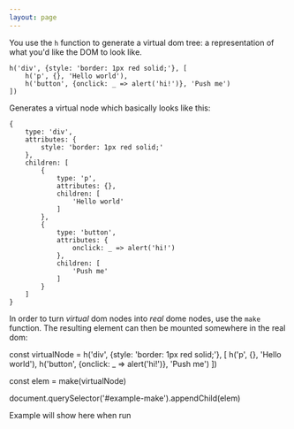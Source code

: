 ```yaml
---
layout: page
---
```


You use the `h` function to generate a virtual dom tree: a representation of what you'd like the DOM to look like.

```
h('div', {style: 'border: 1px red solid;'}, [
    h('p', {}, 'Hello world'),
    h('button', {onclick: _ => alert('hi!')}, 'Push me')
])
```

Generates a virtual node which basically looks like this:

```
{
    type: 'div',
    attributes: {
        style: 'border: 1px red solid;'
    },
    children: [
        {
            type: 'p',
            attributes: {},
            children: [
                'Hello world'
            ]
        },
        {
            type: 'button',
            attributes: {
                onclick: _ => alert('hi!')
            },
            children: [
                'Push me'
            ]
        }
    ]
}
```

In order to turn *virtual* dom nodes into *real* dome nodes, use the `make` function. The resulting element can then be mounted 
somewhere in the real dom:


<runnable-example>
const virtualNode = h('div', {style: 'border: 1px red solid;'}, [
    h('p', {}, 'Hello world'),
    h('button', {onclick: _ => alert('hi!')}, 'Push me')
])

const elem = make(virtualNode)

document.querySelector('#example-make').appendChild(elem)
</runnable-example>

<div id="example-make">Example will show here when run</div

